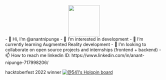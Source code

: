 <div id="header" align="center">
  <img src="https://media.giphy.com/media/M9gbBd9nbDrOTu1Mqx/giphy.gif" width="100" height="100"/>
</div>
- 👋 Hi, I’m @anantnipunge
- 👀 I’m interested in development
- 🌱 I’m currently learning Augmented Reality development
- 💞️ I’m looking to collaborate on open source projects and internships (frontend + backend)
- 📫 How to reach me linkedin ID: https://www.linkedin.com/in/anant-nipunge-717998206/

<!---
anantnipunge/anantnipunge is a ✨ special ✨ repository because its `README.md` (this file) appears on your GitHub profile.
You can click the Preview link to take a look at your changes.
--->

hacktoberfest 2022 winner 
[![@541's Holopin board](https://holopin.me/541)](https://holopin.io/@541)
